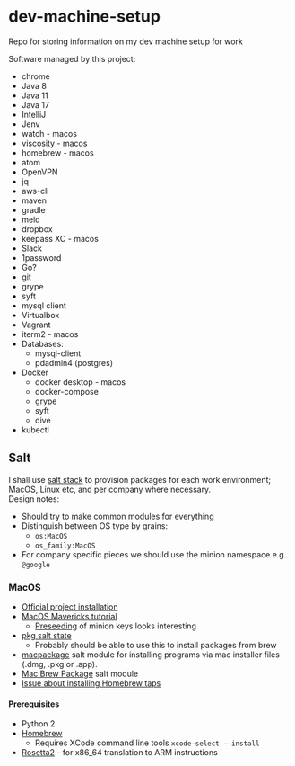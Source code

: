 # dev-machine-setup
Repo for storing information on my dev machine setup for work

Software managed by this project:
* chrome
* Java 8
* Java 11
* Java 17
* IntelliJ
* Jenv
* watch - macos
* viscosity - macos
* homebrew - macos
* atom
* OpenVPN
* jq
* aws-cli 
* maven
* gradle
* meld
* dropbox
* keepass XC - macos
* Slack
* 1password 
* Go?
* git
* grype
* syft
* mysql client 
* Virtualbox
* Vagrant
* iterm2 - macos
* Databases:
  * mysql-client
  * pdadmin4 (postgres)
* Docker  
  * docker desktop - macos
  * docker-compose
  * grype
  * syft
  * dive
* kubectl

## Salt
I shall use [salt stack](https://saltproject.io/) to provision packages for each work environment; MacOS, Linux etc, and per company where necessary.  
Design notes:
* Should try to make common modules for everything
* Distinguish between OS type by grains:
  * `os:MacOS`
  * `os_family:MacOS`
* For company specific pieces we should use the minion namespace e.g. `@google`

### MacOS
* [Official project installation](https://docs.saltproject.io/en/3001/topics/installation/osx.html)
* [MacOS Mavericks tutorial](https://docs.saltproject.io/en/latest/topics/tutorials/walkthrough_macosx.html)
  * [Preseeding](https://docs.saltproject.io/en/latest/topics/tutorials/walkthrough_macosx.html#preseed-minion-keys) of minion keys looks interesting
* [pkg salt state](https://docs.saltproject.io/en/latest/ref/states/all/salt.states.pkg.html#module-salt.states.pkg)
  * Probably should be able to use this to install packages from brew
* [macpackage](https://docs.saltproject.io/en/latest/ref/states/all/salt.states.macpackage.html) salt module for installing programs via mac installer files (.dmg, .pkg or .app).
* [Mac Brew Package](https://docs.saltproject.io/en/latest/ref/modules/all/salt.modules.mac_brew_pkg.html) salt module
* [Issue about installing Homebrew taps](https://github.com/saltstack/salt/issues/26414)

#### Prerequisites
* Python 2
* [Homebrew](https://brew.sh/)
  * Requires XCode command line tools `xcode-select --install`
* [Rosetta2](https://support.apple.com/en-gb/HT211861) - for x86_64 translation to ARM instructions